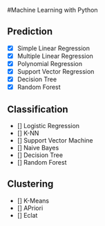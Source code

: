 #Machine Learning with Python

## Prediction
- [X] Simple Linear Regression
- [X] Multiple Linear Regression
- [X] Polynomial Regression
- [X] Support Vector Regression
- [X] Decision Tree
- [X] Random Forest 

## Classification
- [] Logistic Regression
- [] K-NN
- [] Support Vector Machine
- [] Naive Bayes
- [] Decision Tree
- [] Random Forest

## Clustering
- [] K-Means
- [] APriori 
- [] Eclat 